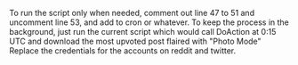 To run the script only when needed, comment out line 47 to 51 and uncomment line 53, and add to cron or whatever.
To keep the process in the background, just run the current script which would call DoAction at 0:15 UTC and download the most upvoted post flaired with "Photo Mode"
Replace the credentials for the accounts on reddit and twitter.

